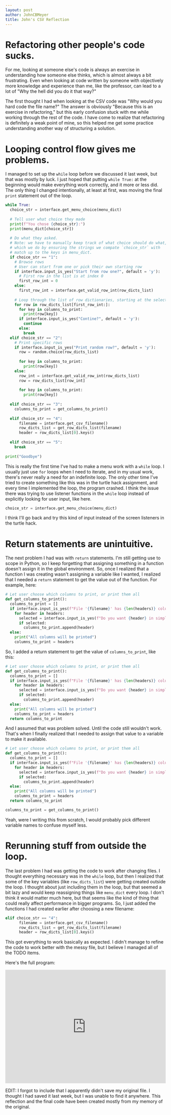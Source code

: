 ```yaml
---
layout: post
author: JohnCBMeyer
title: John's CSV Reflection
---
```


# Refactoring other people's code sucks.
For me, looking at someone else's code is always an exercise in understanding
how someone else thinks, which is almost always a bit frustrating. Even when looking
at code written by someone with objectively more knowledge and experience than me,
like the professor, can lead to a lot of "Why the hell did you do it that way?"

The first thought I had when looking at the CSV code was "Why would you hard code
the file name?" The answer is obviously "Because this is an exercise in refactoring,"
but this early confusion stuck with me while working through the rest of the code.
I have come to realize that refactoring is definitely a weak point of mine, so this
helped me get some practice understanding another way of structuring a solution.

# Looping control flow gives me problems.
I managed to set up the `while` loop before we discussed it last week, but that
was mostly by luck. I just hoped that putting `while True:` at the beginning would
make everything work correctly, and it more or less did. The only thing I changed
intentionally, at least at first, was moving the final `print` statement out of 
the loop.

```python
while True:  
  choice_str = interface.get_menu_choice(menu_dict)
  
  # Tell user what choice they made
  print(f"You chose {choice_str}:")
  print(menu_dict[choice_str])
  
  # Do what they asked. 
  # Note: we have to manually keep track of what choice should do what,
  # which we do by ensuring the strings we compate `choice_str` with 
  # match up to the keys in menu_dict.
  if choice_str == "1":
    # Browse rows
    # User can start from one or pick their own starting row
    if interface.input_is_yes("Start from row one?", default = 'y'):
      # First row in the list is at index 0
      first_row_int = 0
    else:
      first_row_int = interface.get_valid_row_int(row_dicts_list)
  
    # Loop through the list of row dictionaries, starting at the selected first row.
    for row in row_dicts_list[first_row_int:]:
      for key in columns_to_print:
        print(row[key])
      if interface.input_is_yes("Contine?", default = 'y'):
        continue
      else: 
        break
  elif choice_str == "2":
    # Print specific rows
    if interface.input_is_yes("Print random row?", default = 'y'):
      row = random.choice(row_dicts_list)
      
      for key in columns_to_print:
        print(row[key])
    else:
      row_int = interface.get_valid_row_int(row_dicts_list)
      row = row_dicts_list[row_int]
      
      for key in columns_to_print:
        print(row[key])
  
  elif choice_str == "3":
    columns_to_print = get_columns_to_print()
    
  elif choice_str == "4":
      filename = interface.get_csv_filename()
      row_dicts_list = get_row_dicts_list(filename)
      header = row_dicts_list[0].keys()
      
  elif choice_str == "5":
    break
  
print("Goodbye")
```

This is really the first time I've had to make a menu work with a `while` loop.
I usually just use `for` loops when I need to iterate, and in my usual work, there's
never really a need for an indefinite loop. The only other time I've tried to create
something like this was in the turtle hack assignment, and every time I implemented
the loop, the program crashed. I think the issue there was trying to use listener
functions in the `while` loop instead of explicitly looking for user input, like here.

```python
choice_str = interface.get_menu_choice(menu_dict)
```

I think I'll go back and try this kind of input instead of the screen listeners
in the turtle hack. 

# Return statements are unintuitive.
The next problem I had was with `return` statements. I'm still getting use to 
scope in Python, so I keep forgetting that assigning something in a function doesn't
assign it in the global environment. So, once I realized that a function I was
creating wasn't assigning a variable like I wanted, I realized that I needed a 
`return` statement to get the value out of the function. For example, here:

```python
# Let user choose which columns to print, or print them all
def get_columns_to_print():
  columns_to_print = []
  if interface.input_is_yes(f"File '{filename}' has {len(headers)} columns. Select which columns to print?\n", default = "y"):
    for header in headers:
      selected = interface.input_is_yes(f"Do you want {header} in simplified print view?", default = 'y')
      if selected:
        columns_to_print.append(header)
  else:
    print("All columns will be printed")
    columns_to_print = headers
```

So, I added a return statement to get the value of `columns_to_print`, like this:

```python
# Let user choose which columns to print, or print them all
def get_columns_to_print():
  columns_to_print = []
  if interface.input_is_yes(f"File '{filename}' has {len(headers)} columns. Select which columns to print?\n", default = "y"):
    for header in headers:
      selected = interface.input_is_yes(f"Do you want {header} in simplified print view?", default = 'y')
      if selected:
        columns_to_print.append(header)
  else:
    print("All columns will be printed")
    columns_to_print = headers
  return columns_to_print
```

And I assumed that was problem solved. Until the code still wouldn't work. That's
when I finally realized that I needed to assign that value to a variable to make 
it available. 

```python
# Let user choose which columns to print, or print them all
def get_columns_to_print():
  columns_to_print = []
  if interface.input_is_yes(f"File '{filename}' has {len(headers)} columns. Select which columns to print?\n", default = "y"):
    for header in headers:
      selected = interface.input_is_yes(f"Do you want {header} in simplified print view?", default = 'y')
      if selected:
        columns_to_print.append(header)
  else:
    print("All columns will be printed")
    columns_to_print = headers
  return columns_to_print

columns_to_print = get_columns_to_print()
```

Yeah, were I writing this from scratch, I would probably pick different variable
names to confuse myself less.

# Rerunning stuff from outside the loop.
The last problem I had was getting the code to work after changing files. I thought
everything necessary was in the `while` loop, but then I realized that some of the
key variables (like `row_dicts_list`) were getting created outside the loop. I 
thought about just including them in the loop, but that seemed a bit lazy and would
keep reassigning things like `menu_dict` every loop. I don't think it would matter
much here, but that seems like the kind of thing that could really affect performance
in bigger programs. So, I just added the functions I had created earlier after
choosing a new filename:

```python
elif choice_str == "4":
      filename = interface.get_csv_filename()
      row_dicts_list = get_row_dicts_list(filename)
      header = row_dicts_list[0].keys()
```

This got everything to work basically as expected. I didn't manage to refine the
code to work better with the messy file, but I believe I managed all of the TODO
items.

Here's the full program:
<iframe src="https://trinket.io/embed/python3/a4b9c22c1f" width="100%" height="356" frameborder="0" marginwidth="0" marginheight="0" allowfullscreen></iframe>

EDIT: I forgot to include that I apparently didn't save my original file. I thought I had saved it last week, but I was unable to find it anywhere. This reflection and the final code have been created mostly from my memory of the original.
